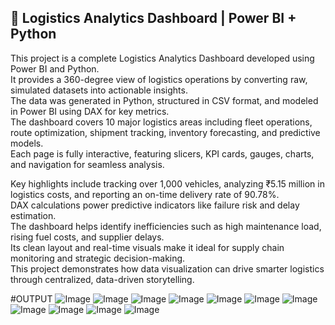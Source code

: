## 🚛 Logistics Analytics Dashboard | Power BI + Python

This project is a complete Logistics Analytics Dashboard developed using Power BI and Python.  
It provides a 360-degree view of logistics operations by converting raw, simulated datasets into actionable insights.  
The data was generated in Python, structured in CSV format, and modeled in Power BI using DAX for key metrics.  
The dashboard covers 10 major logistics areas including fleet operations, route optimization, shipment tracking, inventory forecasting, and predictive models.  
Each page is fully interactive, featuring slicers, KPI cards, gauges, charts, and navigation for seamless analysis.

Key highlights include tracking over 1,000 vehicles, analyzing ₹5.15 million in logistics costs, and reporting an on-time delivery rate of 90.78%.  
DAX calculations power predictive indicators like failure risk and delay estimation.  
The dashboard helps identify inefficiencies such as high maintenance load, rising fuel costs, and supplier delays.  
Its clean layout and real-time visuals make it ideal for supply chain monitoring and strategic decision-making.  
This project demonstrates how data visualization can drive smarter logistics through centralized, data-driven storytelling.

#OUTPUT
![Image](https://github.com/user-attachments/assets/8365fea3-e85f-44b2-8ca5-ed7f1934f011)
![Image](https://github.com/user-attachments/assets/6e149c3b-9f8d-4048-b41c-3a365b4031b7)
![Image](https://github.com/user-attachments/assets/68d7bae2-251d-49c6-975b-d9da739c9abd)
![Image](https://github.com/user-attachments/assets/acaa4c0e-e55f-4c73-b74c-0c85198cc08b)
![Image](https://github.com/user-attachments/assets/7e0c75e8-b382-4600-80e4-a7150ad4d187)
![Image](https://github.com/user-attachments/assets/d395d5f8-c909-4a99-894e-6384437a528e)
![Image](https://github.com/user-attachments/assets/1968da67-f48d-4df5-8ca9-ef3fec36b954)
![Image](https://github.com/user-attachments/assets/5d59f444-2b89-4ad7-8fed-775cdbdd648a)
![Image](https://github.com/user-attachments/assets/ef18bb7d-8375-42d0-bd03-cc99beb24dba)
![Image](https://github.com/user-attachments/assets/95650af8-3ab6-491f-88c3-15c21f21a31a)
![Image](https://github.com/user-attachments/assets/7e0c75e8-b382-4600-80e4-a7150ad4d187)
